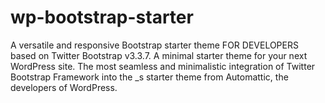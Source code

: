 # wp-bootstrap-starter
A versatile and responsive Bootstrap starter theme FOR DEVELOPERS based on Twitter Bootstrap v3.3.7. A minimal starter theme for your next WordPress site. The most seamless and minimalistic integration of Twitter Bootstrap Framework into the _s starter theme from Automattic, the developers of WordPress.
